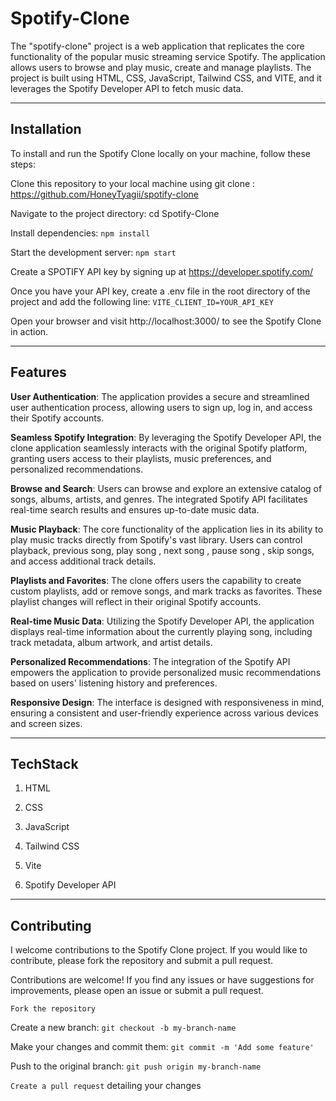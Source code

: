 # Spotify-Clone

The "spotify-clone" project is a web application that replicates the core functionality of the popular music streaming service Spotify. The application allows users to browse and play music, create and manage playlists. The project is built using HTML, CSS, JavaScript, Tailwind CSS, and VITE, and it leverages the Spotify Developer API to fetch music data.


---

## Installation
To install and run the Spotify Clone locally on your machine, follow these steps:

Clone this repository to your local machine using git clone : https://github.com/HoneyTyagii/spotify-clone

Navigate to the project directory: cd Spotify-Clone

Install dependencies: `npm install`

Start the development server: `npm start`

Create a SPOTIFY API key by signing up at https://developer.spotify.com/

Once you have your API key, create a .env file in the root directory of the project and add the following line: `VITE_CLIENT_ID=YOUR_API_KEY`

Open your browser and visit http://localhost:3000/ to see the Spotify Clone in action.

---

## Features 

**User Authentication**: The application provides a secure and streamlined user authentication process, allowing users to sign up, log in, and access their Spotify accounts.

**Seamless Spotify Integration**: By leveraging the Spotify Developer API, the clone application seamlessly interacts with the original Spotify platform, granting users access to their playlists, music preferences, and personalized recommendations.

**Browse and Search**: Users can browse and explore an extensive catalog of songs, albums, artists, and genres. The integrated Spotify API facilitates real-time search results and ensures up-to-date music data.

**Music Playback**: The core functionality of the application lies in its ability to play music tracks directly from Spotify's vast library. Users can control playback, previous song, play song , next song , pause song , skip songs, and access additional track details.

**Playlists and Favorites**: The clone offers users the capability to create custom playlists, add or remove songs, and mark tracks as favorites. These playlist changes will reflect in their original Spotify accounts.

**Real-time Music Data**: Utilizing the Spotify Developer API, the application displays real-time information about the currently playing song, including track metadata, album artwork, and artist details.

**Personalized Recommendations**: The integration of the Spotify API empowers the application to provide personalized music recommendations based on users' listening history and preferences.

**Responsive Design**: The interface is designed with responsiveness in mind, ensuring a consistent and user-friendly experience across various devices and screen sizes.

---

## TechStack

1. HTML

2. CSS

3. JavaScript

4. Tailwind CSS

5. Vite

6. Spotify Developer API

---

## Contributing

I welcome contributions to the Spotify Clone project. If you would like to contribute, please fork the repository and submit a pull request.

Contributions are welcome! If you find any issues or have suggestions for improvements, please open an issue or submit a pull request.

`Fork the repository`

Create a new branch: `git checkout -b my-branch-name`

Make your changes and commit them: `git commit -m 'Add some feature'`

Push to the original branch: `git push origin my-branch-name`

`Create a pull request` detailing your changes
